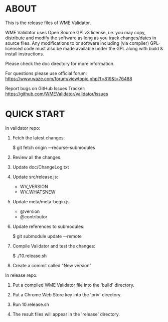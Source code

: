 ABOUT
=====
This is the release files of WME Validator.

WME Validator uses Open Source GPLv3 license, i.e. you may copy,
distribute and modify the software as long as you track changes/dates
in source files. Any modifications to or software including
(via compiler) GPL-licensed code must also be made available under
the GPL along with build & install instructions.

Please check the doc directory for more information.

For questions please use official forum:<br/>
https://www.waze.com/forum/viewtopic.php?f=819&t=76488

Report bugs on GitHub Issues Tracker:<br/>
https://github.com/WMEValidator/validator/issues


QUICK START
===========
In validator repo:

1. Fetch the latest changes:

    $ git fetch origin --recurse-submodules

2. Review all the changes.

3. Update doc/ChangeLog.txt

4. Update src/release.js:
   - WV_VERSION
   - WV_WHATSNEW

5. Update meta/meta-begin.js
   - @version
   - @contributor

6. Update references to submodules:

   $ git submodule update --remote

7. Compile Validator and test the changes:

   $ ./10.release.sh

8. Create a commit called "New version"


In release repo:

1. Put a compiled WME Validator file into the 'build' directory.

2. Put a Chrome Web Store key into the 'priv' directory.

3. Run 10.release.sh

4. The result files will appear in the 'release' directory.
